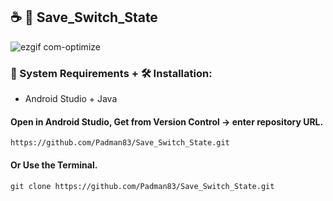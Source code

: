 ## ☕ 📱 Save_Switch_State

![ezgif com-optimize](https://user-images.githubusercontent.com/45048950/95075326-8ffeab80-0742-11eb-9b5e-e36f0181c69e.gif)

### 🧰 System Requirements + 🛠️ Installation:

* Android Studio  + Java

#### Open in Android Studio, Get from Version Control -> enter repository URL.

```
https://github.com/Padman83/Save_Switch_State.git
```

#### Or Use the Terminal.

```
git clone https://github.com/Padman83/Save_Switch_State.git
